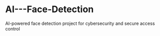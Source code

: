 # AI---Face-Detection
AI-powered face detection project for cybersecurity and secure access control
